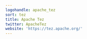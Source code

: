 ```yaml
---
logohandle: apache_tez
sort: tez
title: Apache Tez
twitter: ApacheTez
website: 'https://tez.apache.org/'
---
```

